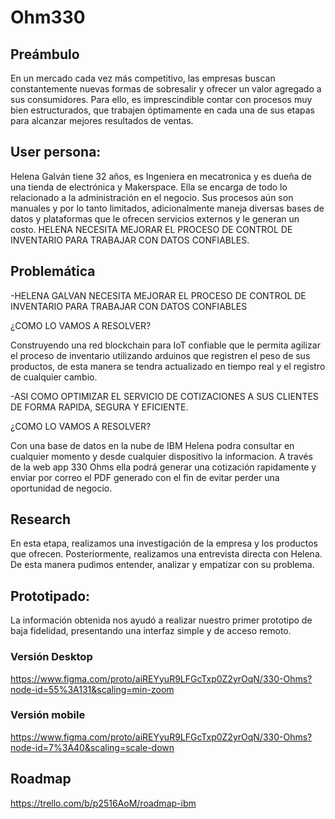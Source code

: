 # Ohm330

## Preámbulo

En un mercado cada vez más competitivo, las empresas buscan constantemente nuevas formas de sobresalir y ofrecer un valor agregado a sus consumidores. Para ello, es imprescindible contar con procesos muy bien estructurados, que trabajen óptimamente en cada una de sus etapas para alcanzar mejores resultados de ventas.

## User persona:

Helena Galván tiene 32 años, es Ingeniera en mecatronica y es dueña de una tienda de electrónica y Makerspace. Ella se encarga de todo lo relacionado a la administración en el negocio.
Sus procesos aún son manuales y por lo tanto limitados, adicionalmente maneja diversas bases de datos y plataformas que le ofrecen servicios externos y le generan un costo.
HELENA NECESITA MEJORAR EL PROCESO DE CONTROL DE INVENTARIO PARA TRABAJAR CON DATOS CONFIABLES.

## Problemática

-HELENA GALVAN NECESITA MEJORAR EL PROCESO DE CONTROL DE INVENTARIO PARA TRABAJAR CON DATOS CONFIABLES

¿COMO LO VAMOS A RESOLVER?

Construyendo una red blockchain para IoT confiable que le permita agilizar el proceso de inventario utilizando arduinos que registren el peso de sus productos, de esta manera se tendra actualizado en tiempo real y el registro de cualquier cambio.

-ASI COMO OPTIMIZAR EL SERVICIO DE COTIZACIONES A SUS CLIENTES DE FORMA RAPIDA, SEGURA Y EFICIENTE.

¿COMO LO VAMOS A RESOLVER?

Con una base de datos en la nube de IBM Helena podra consultar en cualquier momento y desde cualquier dispositivo la informacion.  A través de la web app 330 Ohms ella podrá generar una cotización rapidamente y enviar por correo el PDF generado con el fin de evitar perder una oportunidad de negocio.


## Research

En esta etapa, realizamos una investigación de la empresa y los productos que ofrecen. Posteriormente, realizamos una entrevista directa con Helena. De esta manera pudimos entender, analizar y empatizar con su problema. 

## Prototipado:

La información obtenida nos ayudó a realizar nuestro primer prototipo de baja fidelidad, presentando una interfaz simple y de acceso remoto.

### Versión Desktop

https://www.figma.com/proto/aiREYyuR9LFGcTxp0Z2yrOqN/330-Ohms?node-id=55%3A131&scaling=min-zoom

### Versión mobile

https://www.figma.com/proto/aiREYyuR9LFGcTxp0Z2yrOqN/330-Ohms?node-id=7%3A40&scaling=scale-down

## Roadmap
https://trello.com/b/p2516AoM/roadmap-ibm
